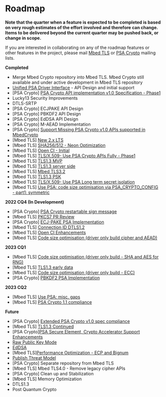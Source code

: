 # Roadmap

**Note that the quarter when a feature is expected to be completed is based on very rough estimates of the effort involved and therefore can change. Items to be delivered beyond the current quarter may be pushed back, or change in scope.**

If you are interested in collaborating on any of the roadmap features or other features in the project, please mail [Mbed TLS](https://lists.trustedfirmware.org/mailman/listinfo/mbed-tls) or [PSA Crypto](https://lists.trustedfirmware.org/mailman/listinfo/psa-crypto) mailing lists.

**Completed**

* Merge Mbed Crypto repository into Mbed TLS. Mbed Crypto still available and under active development in Mbed TLS repository
* [Unified PSA Driver Interface](https://github.com/orgs/ARMmbed/projects/18#column-15836331) - API Design and initial support
* [PSA Crypto] [PSA Crypto API implementation v1.0 Specification - Phase1](https://github.com/orgs/ARMmbed/projects/18#column-15836285)
* Lucky13 Security Improvements 
* DTLS-SRTP 
* [PSA Crypto]​ ECJPAKE API Design  ​
* [PSA Crypto]​ PBKDF2 API  Design 
* [PSA Crypto]​ EdDSA API  Design 
* [PSA Crypto]​ M-AEAD Implementation
* [PSA Crypto] [Support Missing PSA Crypto v1.0 APIs supported in MbedCrypto](https://github.com/orgs/ARMmbed/projects/18#column-15836299)
* [Mbed TLS] [New 2.x LTS](https://github.com/orgs/ARMmbed/projects/18#column-15836286)
* [Mbed TLS] [​SHA256/512 - Neon Optimization](https://github.com/orgs/ARMmbed/projects/18#column-16274498)
* [Mbed TLS] [Open CI - Initial](https://ci.trustedfirmware.org/view/Mbed-TLS/)
* [Mbed TLS] [TLS/X.509​ - Use PSA Crypto APIs Fully​ - Phase1](https://github.com/orgs/ARMmbed/projects/18#column-15836318)
* [Mbed TLS] [TLS1.3 MVP](https://github.com/orgs/ARMmbed/projects/18#column-15836288)
* [Mbed TLS] [TLS1.3 server side](https://github.com/orgs/Mbed-TLS/projects/1#column-17950131)
* [Mbed TLS] [Mbed TLS3.2](https://github.com/orgs/Mbed-TLS/projects/1#column-18338314)
* [Mbed TLS] [TLS1.3 PSK](https://github.com/orgs/Mbed-TLS/projects/1#column-17950145)
* [Mbed TLS] [TLS/X.509​ - Use PSA Long term secret isolation](https://github.com/orgs/Mbed-TLS/projects/1#column-183383222)
* [Mbed TLS] [Use PSA: code size optimisation via PSA_CRYPTO_CONFIG - part1: symmetric](https://github.com/orgs/Mbed-TLS/projects/1#column-18883163)

**2022 CQ4 (In Development)**
* [PSA Crypto] [PSA Crypto restartable sign message](https://github.com/orgs/Mbed-TLS/projects/1#column-18883250)
* [Mbed TLS] [PKCS7 PR Review](https://github.com/orgs/Mbed-TLS/projects/1#column-17950135)
* [PSA Crypto] [ECJ-PAKE PSA Implementation](https://github.com/orgs/Mbed-TLS/projects/1#column-18883296)
* [Mbed TLS] [Connection ID DTLS1.2](https://github.com/Mbed-TLS/mbedtls/pull/6264)
* [Mbed TLS] [Open CI Enhancements](https://ci.trustedfirmware.org/view/Mbed-TLS) 
* [Mbed TLS] [Code size optimisation (driver only build cipher and AEAD)](https://github.com/orgs/Mbed-TLS/projects/1#column-19075367)

**2023 CQ1**
 * [Mbed TLS] [Code size optimisation (driver only build - SHA and AES for RNG)](https://github.com/orgs/Mbed-TLS/projects/1#column-18986128)
 * [Mbed TLS] [TLS1.3 early data](https://github.com/orgs/Mbed-TLS/projects/1#column-18972084) 
 * [Mbed TLS] [Code size optimisation (driver only build - ECC)](https://github.com/orgs/Mbed-TLS/projects/1#column-18986128)
 * [PSA Crypto] [PBKDF2 PSA Implementation](https://github.com/orgs/Mbed-TLS/projects/1#column-18986190)

**2023 CQ2**
* [Mbed TLS] [Use PSA: misc. gaps](https://github.com/orgs/Mbed-TLS/projects/1#column-18337954)
* [Mbed TLS] [PSA Crypto 1.1 compliance](https://github.com/orgs/Mbed-TLS/projects/1#column-18732191)
  
**Future**
 * [PSA Crypto] [Extended PSA Crypto v1.0 spec compliance](https://github.com/orgs/Mbed-TLS/projects/1#column-17950134)
 * [Mbed TLS] [TLS1.3 Continued](https://github.com/orgs/Mbed-TLS/projects/1#column-17950144)
 * [PSA Crypto][PSA Secure Element, Crypto Accelerator Support Enhancements](https://github.com/orgs/Mbed-TLS/projects/1#column-17950148)
 * [Raw Public Key Mode](https://github.com/ARMmbed/mbedtls/pull/336)
 * [EdDSA](https://github.com/orgs/Mbed-TLS/projects/1#column-17950143)
 * [Mbed TLS][Performance Optimization - ECP and Bignum](https://github.com/orgs/Mbed-TLS/projects/1#column-17950164)
 * [Publish Threat Model](https://github.com/orgs/ARMmbed/projects/18#column-15836340)
 * [PSA Crypto] Separate repository from Mbed TLS 
 * [Mbed TLS] Mbed TLS4.0 - Remove legacy cipher APIs​
 * [PSA Crypto] Clean up and Stabilization 
 * [Mbed TLS] Memory Optimization
 * DTLS1.3 
 * Post Quantum Crypto